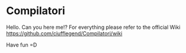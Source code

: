 # Compilatori

Hello. Can you here me!?
For everything please refer to the official Wiki 
https://github.com/ciufflegend/Compilatori/wiki

Have fun =D

